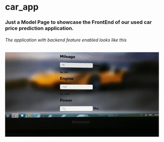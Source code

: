 # car_app
### Just a Model Page to showcase the FrontEnd of  our used car price prediction application.

###### The application with backend feature enabled looks like this

![](car.gif.gif)
